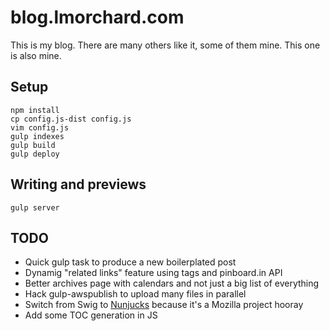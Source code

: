 # blog.lmorchard.com

This is my blog. There are many others like it, some of them mine. This one is
also mine.

## Setup
```
npm install
cp config.js-dist config.js
vim config.js
gulp indexes
gulp build
gulp deploy
```

## Writing and previews
```
gulp server
```

## TODO

* Quick gulp task to produce a new boilerplated post
* Dynamig "related links" feature using tags and pinboard.in API
* Better archives page with calendars and not just a big list of everything
* Hack gulp-awspublish to upload many files in parallel
* Switch from Swig to [Nunjucks](http://mozilla.github.io/nunjucks/) because it's a Mozilla project hooray
* Add some TOC generation in JS

